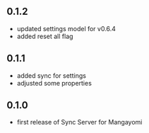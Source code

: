 ## 0.1.2

 - updated settings model for v0.6.4
 - added reset all flag

## 0.1.1

 - added sync for settings
 - adjusted some properties

## 0.1.0

 - first release of Sync Server for Mangayomi
